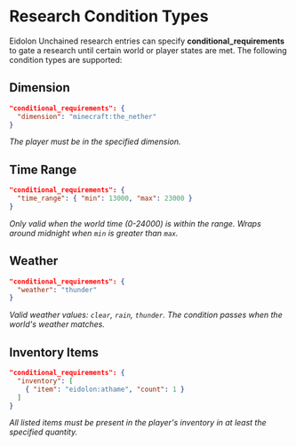 # Research Condition Types

Eidolon Unchained research entries can specify **conditional_requirements** to gate
a research until certain world or player states are met. The following condition
types are supported:

## Dimension
```json
"conditional_requirements": {
  "dimension": "minecraft:the_nether"
}
```
*The player must be in the specified dimension.*

## Time Range
```json
"conditional_requirements": {
  "time_range": { "min": 13000, "max": 23000 }
}
```
*Only valid when the world time (0-24000) is within the range. Wraps around midnight when `min` is greater than `max`.*

## Weather
```json
"conditional_requirements": {
  "weather": "thunder"
}
```
*Valid weather values: `clear`, `rain`, `thunder`. The condition passes when the world's weather matches.*

## Inventory Items
```json
"conditional_requirements": {
  "inventory": [
    { "item": "eidolon:athame", "count": 1 }
  ]
}
```
*All listed items must be present in the player's inventory in at least the specified quantity.*
